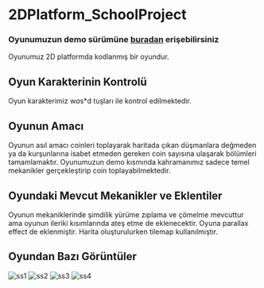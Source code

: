 # 2DPlatform_SchoolProject
### Oyunumuzun demo sürümüne [buradan](https://berkhanozen.itch.io/2dplatform-schoolproject) erişebilirsiniz
Oyunumuz 2D platformda kodlanmış bir oyundur.
## Oyun Karakterinin Kontrolü
Oyun karakterimiz w*a*s*d tuşları ile kontrol edilmektedir. 
## Oyunun Amacı 
Oyunun asıl amacı coinleri toplayarak haritada çıkan düşmanlara değmeden ya da kurşunlarına isabet etmeden gereken coin sayısına ulaşarak bölümleri tamamlamaktır. Oyunumuzun demo kısmında kahramanımız sadece temel mekanikler gerçekleştirip coin toplayabilmektedir.
## Oyundaki Mevcut Mekanikler ve Eklentiler
Oyunun mekaniklerinde şimdilik yürüme zıplama ve çömelme mevcuttur ama oyunun ileriki kısımlarında ateş etme de eklenecektir. Oyuna parallax effect de eklenmiştir. Harita oluşturulurken tilemap kullanılmıştır.
## Oyundan Bazı Görüntüler
![ss1](https://github.com/zulaltak/2DPlatform_SchoolProject-1/blob/main/ss/ss1.jpeg)
![ss2](https://github.com/zulaltak/2DPlatform_SchoolProject-1/blob/main/ss/ss2.jpeg)
![ss3](https://github.com/zulaltak/2DPlatform_SchoolProject-1/blob/main/ss/ss3.jpeg)
![ss4](https://github.com/zulaltak/2DPlatform_SchoolProject-1/blob/main/ss/ss4.jpeg)

